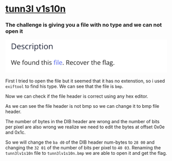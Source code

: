 <a href="https://play.picoctf.org/practice/challenge/112?category=4&page=1&solved=0"><h1>tunn3l v1s10n</h1></a>

<h3> The challenge is giving you a file with no type and we can not open it</h3>
<img src="Images/8.png">

First I tried to open the file but it seemed that it has no extenstion, so i used `exiftool` to find his type.
We can see that the file is `bmp`. 


Now we can check if the file header is correct using any hex editor.



As we can see the file header is not bmp so we can change it to bmp file header.



The number of bytes in the DIB header are wrong and the number of bits per pixel are also wrong we realize we need to edit the bytes at offset 0x0e and 0x1c. 


So we will change the `ba d0` of the DIB header num-bytes to `28 00` and changing the `32 01` of the number of bits per pixel to `40 03`. Renaming the `tunn3lv1s10n` file to `tunn3lv1s10n.bmp` we are able to open it and get the flag.
